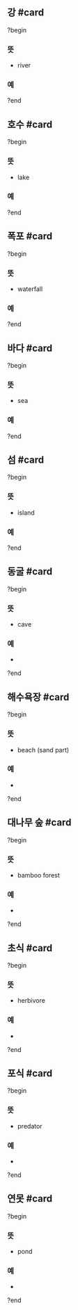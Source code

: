 ## 강 #card
?begin
### 뜻
- river
### 예
?end


## 호수 #card
?begin
### 뜻
- lake
### 예
<!--SR:!2025-09-14,52,258-->
?end


## 폭포 #card
?begin
### 뜻
- waterfall
### 예
?end


## 바다 #card
?begin
### 뜻
- sea
### 예
<!--SR:!2026-02-12,185,270-->
?end


## 섬 #card
?begin
### 뜻
- island
### 예
<!--SR:!2025-09-04,46,258-->
?end


## 동굴 #card
?begin
### 뜻
- cave
### 예
-
<!--SR:!2025-10-08,78,276-->
?end


## 해수욕장 #card
?begin
### 뜻
- beach (sand part)
### 예
-
?end


## 대나무 숲 #card
?begin
### 뜻
- bamboo forest
### 예
-
<!--SR:!2025-09-30,59,253-->
?end


## 초식 #card
?begin
### 뜻
- herbivore
### 예
-
?end


## 포식 #card
?begin
### 뜻
- predator
### 예
-
<!--SR:!2025-12-15,135,292-->
?end


## 연못 #card
?begin
### 뜻
- pond
### 예
-
<!--SR:!2025-09-12,80,270-->
?end

